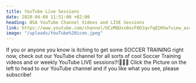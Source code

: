 ```yaml
---
title: YouTube Live Sessions
date: 2020-04-09 11:51:00 +02:00
heading: BSA YouTube Channel Videos and LIVE Sessions
link: https://www.youtube.com/channel/UCzMQUxx0ocF0OJqvfqQ1Khw?view_as=subscriber
image: "/uploads/YouTube%20icon.jpeg"
---
```


If you or anyone you know is itching to get some SOCCER TRAINING right now, check out our YouTube channel for all sorts of cool Soccer Training videos and or weekly YouTube LIVE sessions!!!💪💪💪 Click the Picture on the left to head to our YouTube channel and if you like what you see, please subscribe!